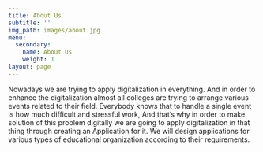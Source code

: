 ```yaml
---
title: About Us
subtitle: ''
img_path: images/about.jpg
menu:
  secondary:
    name: About Us
    weight: 1
layout: page
---
```

Nowadays we are trying to apply digitalization in everything. And in order to enhance the digitalization almost all colleges are trying to arrange various events related to their field. Everybody knows that to handle a single event is how much difficult and stressful work, And that’s why in order to make solution of this problem digitally we are going to apply digitalization in that thing through creating an Application for it. We will design applications for various types of educational organization according to their requirements.
